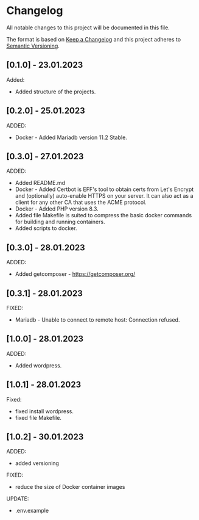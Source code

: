 # Changelog
All notable changes to this project will be documented in this file.

The format is based on [Keep a Changelog](http://keepachangelog.com/en/1.0.0/)
and this project adheres to [Semantic Versioning](http://semver.org/spec/v2.0.0.html).

## [0.1.0] - 23.01.2023

Added:
- Added structure of the projects.

## [0.2.0] - 25.01.2023

ADDED:
- Docker - Added Mariadb version 11.2 Stable.

## [0.3.0] - 27.01.2023

ADDED:
- Added README.md
- Docker - Added Certbot is EFF's tool to obtain certs from Let's Encrypt and (optionally) auto-enable HTTPS on your server. It can also act as a client for any other CA that uses the ACME protocol.
- Docker - Added PHP version 8.3.
- Added file Makefile is suited to compress the basic docker commands for building and running containers.
- Added scripts to docker.

## [0.3.0] - 28.01.2023

ADDED:
- Added getcomposer - https://getcomposer.org/

## [0.3.1] - 28.01.2023

FIXED:
- Mariadb - Unable to connect to remote host: Connection refused.

## [1.0.0] - 28.01.2023

ADDED:
- Added wordpress.

## [1.0.1] - 28.01.2023

Fixed:
- fixed install wordpress.
- fixed file Makefile.

## [1.0.2] - 30.01.2023

ADDED:
- added versioning

FIXED:
- reduce the size of Docker container images

UPDATE:
- .env.example
